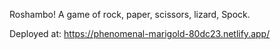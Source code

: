 Roshambo!
A game of rock, paper, scissors, lizard, Spock.

Deployed at: https://phenomenal-marigold-80dc23.netlify.app/
